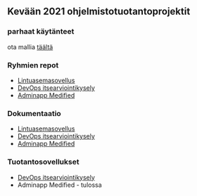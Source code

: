 ## Kevään 2021 ohjelmistotuotantoprojektit

### parhaat käytänteet

ota mallia [täältä](https://github.com/ohtu-ohjaajat/OhTuHistory/blob/master/reference.md)

### Ryhmien repot

- [Lintuasemasovellus](https://github.com/luomus/lintuasemasovellus)
- [DevOps itsearviointikysely](https://github.com/Devops-ohtuprojekti/DevOpsCSAOS)
- [Adminapp Medified](https://github.com/ohtuprojekti-medified/adminapp-medified)


### Dokumentaatio

- [Lintuasemasovellus](https://github.com/luomus/lintuasemasovellus/blob/master/README.md)
- [DevOps itsearviointikysely](https://github.com/Devops-ohtuprojekti/DevOpsCSAOS/blob/main/README.md)
- [Adminapp Medified](https://github.com/ohtuprojekti-medified/adminapp-medified/blob/master/README.md)

### Tuotantosovellukset

- [DevOps itsearviointikysely](https://ohtu-csaos-staging.herokuapp.com/)
- Adminapp Medified - tulossa

